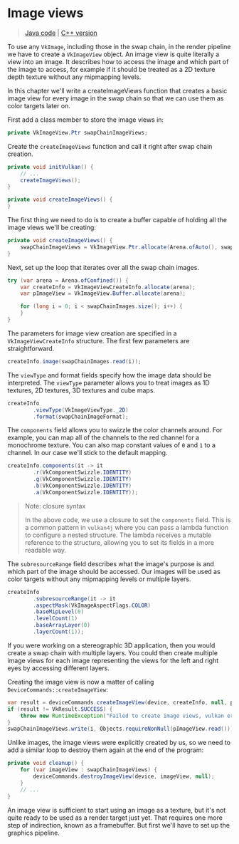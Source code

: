# Image views

> [Java code](https://github.com/club-doki7/vulkan4j/tree/master/modules/tutorial/src/main/java/tutorial/vulkan/part02/ch07/Main.java) | [C++ version](https://vulkan-tutorial.com/Drawing_a_triangle/Presentation/Image_views)

To use any `VkImage`, including those in the swap chain, in the render pipeline we have to create a `VkImageView` object. An image view is quite literally a view into an image. It describes how to access the image and which part of the image to access, for example if it should be treated as a 2D texture depth texture without any mipmapping levels.

In this chapter we'll write a createImageViews function that creates a basic image view for every image in the swap chain so that we can use them as color targets later on.

First add a class member to store the image views in:

```java
private VkImageView.Ptr swapChainImageViews;
```

Create the `createImageViews` function and call it right after swap chain creation.

```java
private void initVulkan() {
    // ...
    createImageViews();
}

private void createImageViews() {
}
```

The first thing we need to do is to create a buffer capable of holding all the image views we'll be creating:

```java
private void createImageViews() {
    swapChainImageViews = VkImageView.Ptr.allocate(Arena.ofAuto(), swapChainImages.size());
}
```

Next, set up the loop that iterates over all the swap chain images.

```java
try (var arena = Arena.ofConfined()) {
    var createInfo = VkImageViewCreateInfo.allocate(arena);
    var pImageView = VkImageView.Buffer.allocate(arena);

    for (long i = 0; i < swapChainImages.size(); i++) {
    }
}
```

The parameters for image view creation are specified in a `VkImageViewCreateInfo` structure. The first few parameters are straightforward.

```java
createInfo.image(swapChainImages.read(i));
```

The `viewType` and format fields specify how the image data should be interpreted. The `viewType` parameter allows you to treat images as 1D textures, 2D textures, 3D textures and cube maps.

```java
createInfo
        .viewType(VkImageViewType._2D)
        .format(swapChainImageFormat);
```

The `components` field allows you to swizzle the color channels around. For example, you can map all of the channels to the red channel for a monochrome texture. You can also map constant values of `0` and `1` to a channel. In our case we'll stick to the default mapping.

```java
createInfo.components(it -> it
        .r(VkComponentSwizzle.IDENTITY)
        .g(VkComponentSwizzle.IDENTITY)
        .b(VkComponentSwizzle.IDENTITY)
        .a(VkComponentSwizzle.IDENTITY));
```

> Note: closure syntax
> 
> In the above code, we use a closure to set the `components` field. This is a common pattern in `vulkan4j` where you can pass a lambda function to configure a nested structure. The lambda receives a mutable reference to the structure, allowing you to set its fields in a more readable way.

The `subresourceRange` field describes what the image's purpose is and which part of the image should be accessed. Our images will be used as color targets without any mipmapping levels or multiple layers.

```java
createInfo
        .subresourceRange(it -> it
        .aspectMask(VkImageAspectFlags.COLOR)
        .baseMipLevel(0)
        .levelCount(1)
        .baseArrayLayer(0)
        .layerCount(1));
```

If you were working on a stereographic 3D application, then you would create a swap chain with multiple layers. You could then create multiple image views for each image representing the views for the left and right eyes by accessing different layers.

Creating the image view is now a matter of calling `DeviceCommands::createImageView`:

```java
var result = deviceCommands.createImageView(device, createInfo, null, pImageView);
if (result != VkResult.SUCCESS) {
    throw new RuntimeException("Failed to create image views, vulkan error code: " + VkResult.explain(result));
}
swapChainImageViews.write(i, Objects.requireNonNull(pImageView.read()));
```

Unlike images, the image views were explicitly created by us, so we need to add a similar loop to destroy them again at the end of the program:

```java
private void cleanup() {
    for (var imageView : swapChainImageViews) {
        deviceCommands.destroyImageView(device, imageView, null);
    }
    // ...
}
```

An image view is sufficient to start using an image as a texture, but it's not quite ready to be used as a render target just yet. That requires one more step of indirection, known as a framebuffer. But first we'll have to set up the graphics pipeline.
